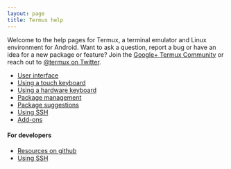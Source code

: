 ```yaml
---
layout: page
title: Termux help
---
```


Welcome to the help pages for Termux, a terminal emulator and Linux environment for Android. Want to ask a question, report a bug or have an idea for a new package or feature? Join the [Google+ Termux Community](https://plus.google.com/communities/101692629528551299417) or reach out to [@termux on Twitter](https://twitter.com/termux).

- [User interface](user-interface.html)
- [Using a touch keyboard](touch-keyboard.html)
- [Using a hardware keyboard](hardware-keyboard.html)
- [Package management](package-management.html)
- [Package suggestions](package-suggestions.html)
- [Using SSH](ssh.html)
- [Add-ons](add-ons.html)

#### For developers
- [Resources on github](ssh.html)
- [Using SSH](ssh.html)

<!--
<ul>
{% for page in site.pages %}
{% if page.title and page.title != 'Termux help' %}
<li><a class="page-link" href="{{ page.url | prepend: site.baseurl }}">{{ page.title }}</a></li>
{% endif %}
{% endfor %}
</ul>
-->
